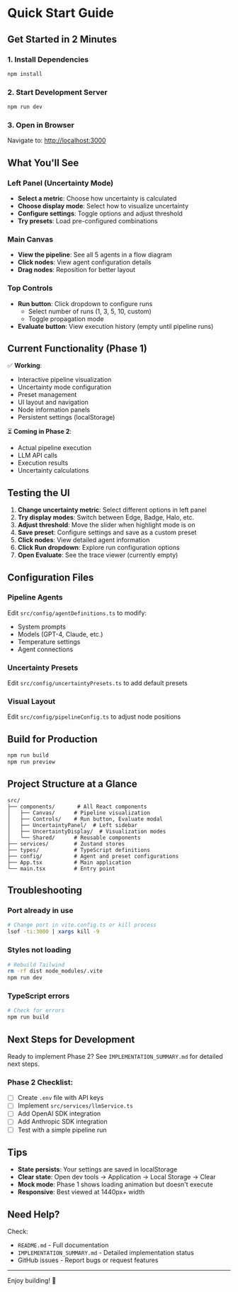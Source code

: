 # Quick Start Guide

## Get Started in 2 Minutes

### 1. Install Dependencies
```bash
npm install
```

### 2. Start Development Server
```bash
npm run dev
```

### 3. Open in Browser
Navigate to: [http://localhost:3000](http://localhost:3000)

## What You'll See

### Left Panel (Uncertainty Mode)
- **Select a metric**: Choose how uncertainty is calculated
- **Choose display mode**: Select how to visualize uncertainty
- **Configure settings**: Toggle options and adjust threshold
- **Try presets**: Load pre-configured combinations

### Main Canvas
- **View the pipeline**: See all 5 agents in a flow diagram
- **Click nodes**: View agent configuration details
- **Drag nodes**: Reposition for better layout

### Top Controls
- **Run button**: Click dropdown to configure runs
  - Select number of runs (1, 3, 5, 10, custom)
  - Toggle propagation mode
- **Evaluate button**: View execution history (empty until pipeline runs)

## Current Functionality (Phase 1)

✅ **Working**:
- Interactive pipeline visualization
- Uncertainty mode configuration
- Preset management
- UI layout and navigation
- Node information panels
- Persistent settings (localStorage)

⏳ **Coming in Phase 2**:
- Actual pipeline execution
- LLM API calls
- Execution results
- Uncertainty calculations

## Testing the UI

1. **Change uncertainty metric**: Select different options in left panel
2. **Try display modes**: Switch between Edge, Badge, Halo, etc.
3. **Adjust threshold**: Move the slider when highlight mode is on
4. **Save preset**: Configure settings and save as a custom preset
5. **Click nodes**: View detailed agent information
6. **Click Run dropdown**: Explore run configuration options
7. **Open Evaluate**: See the trace viewer (currently empty)

## Configuration Files

### Pipeline Agents
Edit `src/config/agentDefinitions.ts` to modify:
- System prompts
- Models (GPT-4, Claude, etc.)
- Temperature settings
- Agent connections

### Uncertainty Presets
Edit `src/config/uncertaintyPresets.ts` to add default presets

### Visual Layout
Edit `src/config/pipelineConfig.ts` to adjust node positions

## Build for Production

```bash
npm run build
npm run preview
```

## Project Structure at a Glance

```
src/
├── components/       # All React components
│   ├── Canvas/      # Pipeline visualization
│   ├── Controls/    # Run button, Evaluate modal
│   ├── UncertaintyPanel/  # Left sidebar
│   ├── UncertaintyDisplay/  # Visualization modes
│   └── Shared/      # Reusable components
├── services/        # Zustand stores
├── types/           # TypeScript definitions
├── config/          # Agent and preset configurations
├── App.tsx          # Main application
└── main.tsx         # Entry point
```

## Troubleshooting

### Port already in use
```bash
# Change port in vite.config.ts or kill process
lsof -ti:3000 | xargs kill -9
```

### Styles not loading
```bash
# Rebuild Tailwind
rm -rf dist node_modules/.vite
npm run dev
```

### TypeScript errors
```bash
# Check for errors
npm run build
```

## Next Steps for Development

Ready to implement Phase 2? See `IMPLEMENTATION_SUMMARY.md` for detailed next steps.

### Phase 2 Checklist:
- [ ] Create `.env` file with API keys
- [ ] Implement `src/services/llmService.ts`
- [ ] Add OpenAI SDK integration
- [ ] Add Anthropic SDK integration
- [ ] Test with a simple pipeline run

## Tips

- **State persists**: Your settings are saved in localStorage
- **Clear state**: Open dev tools → Application → Local Storage → Clear
- **Mock mode**: Phase 1 shows loading animation but doesn't execute
- **Responsive**: Best viewed at 1440px+ width

## Need Help?

Check:
- `README.md` - Full documentation
- `IMPLEMENTATION_SUMMARY.md` - Detailed implementation status
- GitHub issues - Report bugs or request features

---

Enjoy building! 🚀

